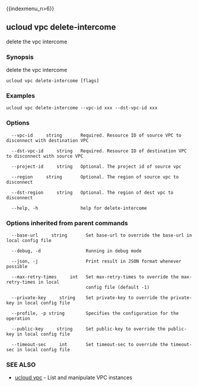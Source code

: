 {{indexmenu_n>6}}

## ucloud vpc delete-intercome

delete the vpc intercome

### Synopsis

delete the vpc intercome

```
ucloud vpc delete-intercome [flags]
```

### Examples

```
ucloud vpc delete-intercome --vpc-id xxx --dst-vpc-id xxx
```

### Options

```
  --vpc-id     string       Required. Resource ID of source VPC to disconnect with destination VPC 

  --dst-vpc-id     string   Required. Resource ID of destination VPC to disconnect with source VPC 

  --project-id     string   Optional. The project id of source vpc 

  --region     string       Optional. The region of source vpc to disconnect 

  --dst-region     string   Optional. The region of dest vpc to disconnect 

  --help, -h                help for delete-intercome 

```

### Options inherited from parent commands

```
  --base-url     string       Set base-url to override the base-url in local config file 

  --debug, -d                 Running in debug mode 

  --json, -j                  Print result in JSON format whenever possible 

  --max-retry-times     int   Set max-retry-times to override the max-retry-times in local
                              config file (default -1) 

  --private-key     string    Set private-key to override the private-key in local config file 

  --profile, -p string        Specifies the configuration for the operation 

  --public-key     string     Set public-key to override the public-key in local config file 

  --timeout-sec     int       Set timeout-sec to override the timeout-sec in local config file 

```

### SEE ALSO

* [ucloud vpc](developer/cli/cmd/ucloud/vpc)	 - List and manipulate VPC instances

